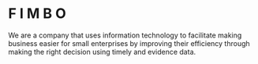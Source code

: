 # F I M B O

We are a company that uses information technology to facilitate making business easier for small enterprises by improving their efficiency through making the right decision using timely and evidence data.

